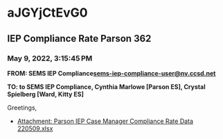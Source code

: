 # aJGYjCtEvG0
## IEP Compliance Rate Parson 362
### May 9, 2022, 3:15:45 PM
**FROM: SEMS IEP Compliance<sems-iep-compliance-user@nv.ccsd.net>**

**TO: to SEMS IEP Compliance, Cynthia Marlowe [Parson ES], Crystal Spielberg [Ward, Kitty ES]**


Greetings,  





* [Attachment: Parson IEP Case Manager Compliance Rate Data 220509.xlsx](aJGYjCtEvG0-attachment-1.xlsx)
